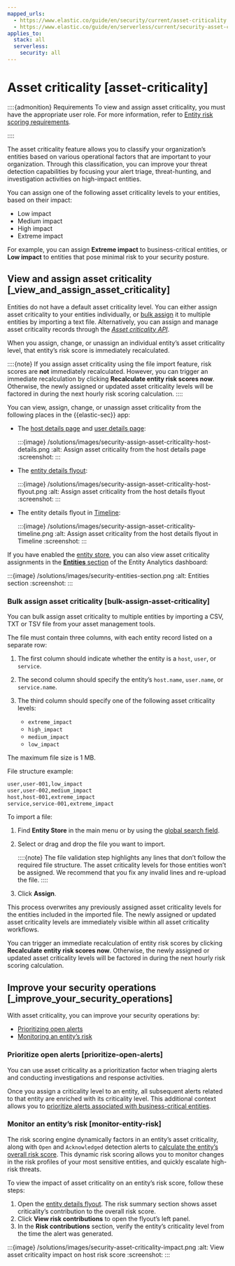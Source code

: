 ```yaml
---
mapped_urls:
  - https://www.elastic.co/guide/en/security/current/asset-criticality.html
  - https://www.elastic.co/guide/en/serverless/current/security-asset-criticality.html
applies_to:
  stack: all
  serverless:
    security: all
---
```


# Asset criticality [asset-criticality]

::::{admonition} Requirements
To view and assign asset criticality, you must have the appropriate user role. For more information, refer to [Entity risk scoring requirements](entity-risk-scoring-requirements.md).

::::


The asset criticality feature allows you to classify your organization’s entities based on various operational factors that are important to your organization. Through this classification, you can improve your threat detection capabilities by focusing your alert triage, threat-hunting, and investigation activities on high-impact entities.

You can assign one of the following asset criticality levels to your entities, based on their impact:

* Low impact
* Medium impact
* High impact
* Extreme impact

For example, you can assign **Extreme impact** to business-critical entities, or **Low impact** to entities that pose minimal risk to your security posture.


## View and assign asset criticality [_view_and_assign_asset_criticality]

Entities do not have a default asset criticality level. You can either assign asset criticality to your entities individually, or [bulk assign](#bulk-assign-asset-criticality) it to multiple entities by importing a text file. Alternatively, you can assign and manage asset criticality records through the [*Asset criticality API*](https://www.elastic.co/docs/api/doc/kibana/group/endpoint-security-entity-analytics-api).

When you assign, change, or unassign an individual entity’s asset criticality level, that entity’s risk score is immediately recalculated.

::::{note}
If you assign asset criticality using the file import feature, risk scores are **not** immediately recalculated. However, you can trigger an immediate recalculation by clicking **Recalculate entity risk scores now**. Otherwise, the newly assigned or updated asset criticality levels will be factored in during the next hourly risk scoring calculation.
::::


You can view, assign, change, or unassign asset criticality from the following places in the {{elastic-sec}} app:

* The [host details page](../explore/hosts-page.md#host-details-page) and [user details page](../explore/users-page.md#user-details-page):

    :::{image} /solutions/images/security-assign-asset-criticality-host-details.png
    :alt: Assign asset criticality from the host details page
    :screenshot:
    :::

* The [entity details flyout](/solutions/security/advanced-entity-analytics/view-entity-details.md#entity-details-flyout):

    :::{image} /solutions/images/security-assign-asset-criticality-host-flyout.png
    :alt: Assign asset criticality from the host details flyout
    :screenshot:
    :::

* The entity details flyout in [Timeline](../investigate/timeline.md):

    :::{image} /solutions/images/security-assign-asset-criticality-timeline.png
    :alt: Assign asset criticality from the host details flyout in Timeline
    :screenshot:
    :::


If you have enabled the [entity store](entity-store.md), you can also view asset criticality assignments in the [**Entities** section](../dashboards/entity-analytics-dashboard.md#entity-entities) of the Entity Analytics dashboard:

:::{image} /solutions/images/security-entities-section.png
:alt: Entities section
:screenshot:
:::


### Bulk assign asset criticality [bulk-assign-asset-criticality]

You can bulk assign asset criticality to multiple entities by importing a CSV, TXT or TSV file from your asset management tools.

The file must contain three columns, with each entity record listed on a separate row:

1. The first column should indicate whether the entity is a `host`, `user`, or `service`.
2. The second column should specify the entity’s `host.name`, `user.name`, or `service.name`.
3. The third column should specify one of the following asset criticality levels:

    * `extreme_impact`
    * `high_impact`
    * `medium_impact`
    * `low_impact`


The maximum file size is 1 MB.

File structure example:

```txt
user,user-001,low_impact
user,user-002,medium_impact
host,host-001,extreme_impact
service,service-001,extreme_impact
```

To import a file:

1. Find **Entity Store** in the main menu or by using the [global search field](/explore-analyze/find-and-organize/find-apps-and-objects.md).
2. Select or drag and drop the file you want to import.

    ::::{note}
    The file validation step highlights any lines that don’t follow the required file structure. The asset criticality levels for those entities won’t be assigned. We recommend that you fix any invalid lines and re-upload the file.
    ::::

3. Click **Assign**.

This process overwrites any previously assigned asset criticality levels for the entities included in the imported file. The newly assigned or updated asset criticality levels are immediately visible within all asset criticality workflows.

You can trigger an immediate recalculation of entity risk scores by clicking **Recalculate entity risk scores now**. Otherwise, the newly assigned or updated asset criticality levels will be factored in during the next hourly risk scoring calculation.


## Improve your security operations [_improve_your_security_operations]

With asset criticality, you can improve your security operations by:

* [Prioritizing open alerts](#prioritize-open-alerts)
* [Monitoring an entity’s risk](#monitor-entity-risk)


### Prioritize open alerts [prioritize-open-alerts]

You can use asset criticality as a prioritization factor when triaging alerts and conducting investigations and response activities.

Once you assign a criticality level to an entity, all subsequent alerts related to that entity are enriched with its criticality level. This additional context allows you to [prioritize alerts associated with business-critical entities](view-analyze-risk-score-data.md#triage-alerts-associated-with-high-risk-or-business-critical-entities).


### Monitor an entity’s risk [monitor-entity-risk]

The risk scoring engine dynamically factors in an entity’s asset criticality, along with `Open` and `Acknowledged` detection alerts to [calculate the entity’s overall risk score](entity-risk-scoring.md#how-is-risk-score-calculated). This dynamic risk scoring allows you to monitor changes in the risk profiles of your most sensitive entities, and quickly escalate high-risk threats.

To view the impact of asset criticality on an entity’s risk score, follow these steps:

1. Open the [entity details flyout](/solutions/security/advanced-entity-analytics/view-entity-details.md#entity-details-flyout). The risk summary section shows asset criticality’s contribution to the overall risk score.
2. Click **View risk contributions** to open the flyout’s left panel.
3. In the **Risk contributions** section, verify the entity’s criticality level from the time the alert was generated.

:::{image} /solutions/images/security-asset-criticality-impact.png
:alt: View asset criticality impact on host risk score
:screenshot:
:::

